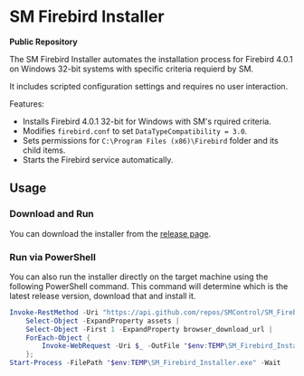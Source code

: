 # SM Firebird Installer

**Public Repository**

The SM Firebird Installer automates the installation process for Firebird 4.0.1 on Windows 32-bit systems with specific criteria requierd by SM.

It includes scripted configuration settings and requires no user interaction.

Features:
- Installs Firebird 4.0.1 32-bit for Windows with SM's rquired criteria.
- Modifies `firebird.conf` to set `DataTypeCompatibility = 3.0`.
- Sets permissions for `C:\Program Files (x86)\Firebird` folder and its child items.
- Starts the Firebird service automatically.

## Usage

### Download and Run

You can download the installer from the [release page](https://github.com/SMControl/SM_Firebird_Installer/releases).

### Run via PowerShell

You can also run the installer directly on the target machine using the following PowerShell command.
This command will determine which is the latest release version, download that and install it.

```powershell
Invoke-RestMethod -Uri "https://api.github.com/repos/SMControl/SM_Firebird_Installer/releases/latest" | 
    Select-Object -ExpandProperty assets | 
    Select-Object -First 1 -ExpandProperty browser_download_url | 
    ForEach-Object { 
        Invoke-WebRequest -Uri $_ -OutFile "$env:TEMP\SM_Firebird_Installer.exe" 
    }; 
Start-Process -FilePath "$env:TEMP\SM_Firebird_Installer.exe" -Wait
